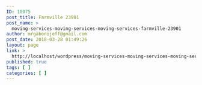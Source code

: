 ```yaml
---
ID: 10075
post_title: Farmville 23901
post_name: >
  moving-services-moving-services-moving-services-farmville-23901
author: mrgabonijeff@gmail.com
post_date: 2018-03-28 01:49:26
layout: page
link: >
  http://localhost/wordpress/moving-services-moving-services-moving-services-farmville-23901/
published: true
tags: [ ]
categories: [ ]
---
```

